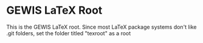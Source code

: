 # GEWIS LaTeX Root
This is the GEWIS LaTeX root. Since most LaTeX package systems don't like .git folders, set the folder titled "texroot" as a root
